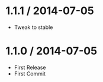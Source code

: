 # 1.1.1  / 2014-07-05

  * Tweak to stable

# 1.1.0  / 2014-07-05

  * First Release
  * First Commit
